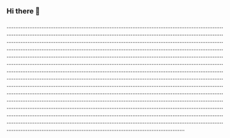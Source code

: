 ### Hi there 👋

..............................................................................................................................................................................................................................................................................................................................................................................................................................................................................................................................................................................................................................................................................................................................................................................................................................................................................................................................................................................................................................................................................................................................................................................................................................................................................................................................................................................................................................................................................................................................................................................................................................................................................................................................................................................................................................................................................................................